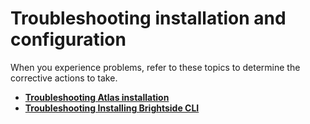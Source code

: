 # Troubleshooting installation and configuration

When you experience problems, refer to these topics to determine the corrective actions to take.

-   **[Troubleshooting Atlas installation](../topics/atlas-troubleshoot.md)**  
-   **[Troubleshooting Installing Brightside CLI](topics/cli-troubleshootinginstallingcli.md)**  
